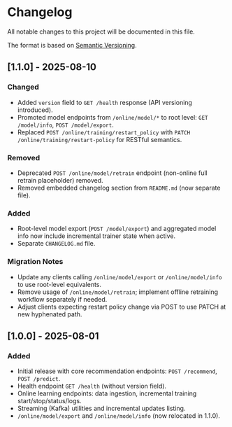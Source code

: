 # Changelog

All notable changes to this project will be documented in this file.

The format is based on [Semantic Versioning](https://semver.org/).

## [1.1.0] - 2025-08-10
### Changed
- Added `version` field to `GET /health` response (API versioning introduced).
- Promoted model endpoints from `/online/model/*` to root level: `GET /model/info`, `POST /model/export`.
- Replaced `POST /online/training/restart_policy` with `PATCH /online/training/restart-policy` for RESTful semantics.

### Removed
- Deprecated `POST /online/model/retrain` endpoint (non-online full retrain placeholder) removed.
- Removed embedded changelog section from `README.md` (now separate file).

### Added
- Root-level model export (`POST /model/export`) and aggregated model info now include incremental trainer state when active.
- Separate `CHANGELOG.md` file.

### Migration Notes
- Update any clients calling `/online/model/export` or `/online/model/info` to use root-level equivalents.
- Remove usage of `/online/model/retrain`; implement offline retraining workflow separately if needed.
- Adjust clients expecting restart policy change via POST to use PATCH at new hyphenated path.

## [1.0.0] - 2025-08-01
### Added
- Initial release with core recommendation endpoints: `POST /recommend`, `POST /predict`.
- Health endpoint `GET /health` (without version field).
- Online learning endpoints: data ingestion, incremental training start/stop/status/logs.
- Streaming (Kafka) utilities and incremental updates listing.
- `/online/model/export` and `/online/model/info` (now relocated in 1.1.0).
